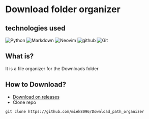# Download folder organizer

## technologies used
![Python](https://img.shields.io/badge/Python-3776AB?style=for-the-badge&logo=python&logoColor=white) ![Markdown](https://img.shields.io/badge/Markdown-000000?style=for-the-badge&logo=markdown&logoColor=white) ![Neovim](https://img.shields.io/badge/NeoVim-%2357A143.svg?&style=for-the-badge&logo=neovim&logoColor=white)
![github](https://img.shields.io/badge/GitHub-100000?style=for-the-badge&logo=github&logoColor=white) ![Git](https://img.shields.io/badge/Git-F05032?style=for-the-badge&logo=git&logoColor=white)

## What is?
It is a file organizer for the Downloads folder

## How to Download?

* [Download on releases](https://github.com/miek8096/Download_path_organizer/releases)
* Clone repo
```shell
git clone https://github.com/miek8096/Download_path_organizer
```
